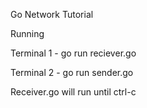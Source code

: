 Go Network Tutorial

Running

Terminal 1 - go run reciever.go

Terminal 2 - go run sender.go

Receiver.go will run until ctrl-c
